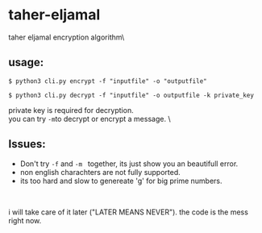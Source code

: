 # taher-eljamal

taher eljamal encryption algorithm\


## usage: 
```
$ python3 cli.py encrypt -f "inputfile" -o "outputfile"
```

```
$ python3 cli.py decrypt -f "inputfile" -o outputfile -k private_key
```
private key is required for decryption. \
you can try ``` -m ```to decrypt or encrypt a message. \

## Issues:
- Don't try ``` -f ``` and  ```-m ``` together, its just show you an beautifull error. 
- non english charachters are not fully supported. 
- its too hard and slow to genereate 'g' for big prime numbers. 
<br>

i will take care of it later ("LATER MEANS NEVER").
the code is the mess right now.